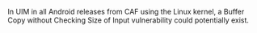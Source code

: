 In UIM in all Android releases from CAF using the Linux kernel, a Buffer Copy without Checking Size of Input vulnerability could potentially exist.